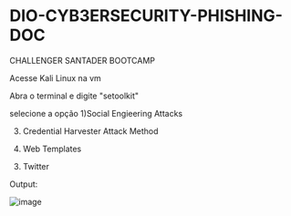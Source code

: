# DIO-CYB3ERSECURITY-PHISHING-DOC
CHALLENGER SANTADER BOOTCAMP

Acesse Kali Linux na vm

Abra o terminal e digite "setoolkit"

selecione a opção 
1)Social Engieering Attacks

3) Credential Harvester Attack Method

1) Web Templates

3. Twitter

Output:

![image](https://github.com/user-attachments/assets/617f8308-a4a1-4a01-bcb8-e8698adb1dc0)

